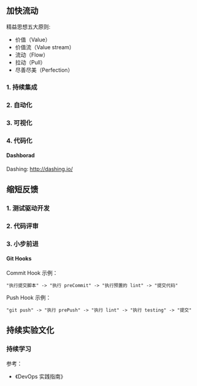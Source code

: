## 加快流动

精益思想五大原则:

 - 价值（Value）
 - 价值流（Value stream）
 - 流动（Flow）
 - 拉动（Pull）
 - 尽善尽美（Perfection）

### 1. 持续集成

### 2. 自动化

### 3. 可视化

### 4. 代码化

#### Dashborad

Dashing: http://dashing.io/

## 缩短反馈

### 1. 测试驱动开发

### 2. 代码评审

### 3. 小步前进


#### Git Hooks 

Commit Hook 示例：

```process
"执行提交脚本" -> "执行 preCommit" -> "执行预置的 lint" -> "提交代码"
```

Push Hook 示例：

```process
"git push" -> "执行 prePush" -> "执行 lint" -> "执行 testing" -> "提交"
```

## 持续实验文化

### 持续学习


参考：

 - 《DevOps 实践指南》
